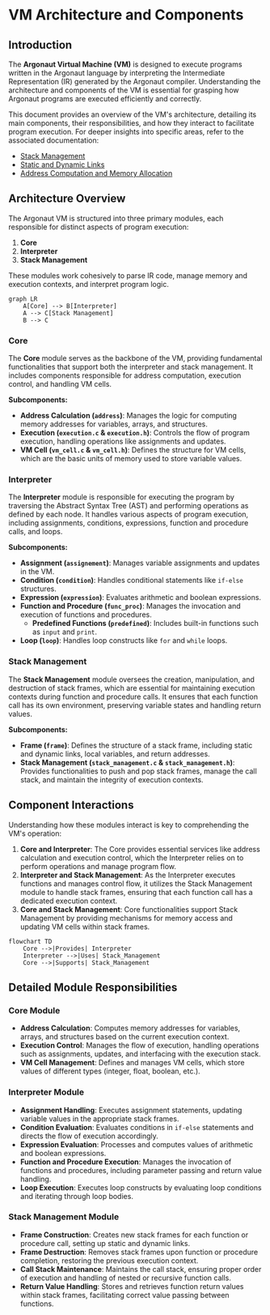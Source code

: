 # VM Architecture and Components

## Introduction

The **Argonaut Virtual Machine (VM)** is designed to execute programs written in the Argonaut language by interpreting the Intermediate Representation (IR) generated by the Argonaut compiler. Understanding the architecture and components of the VM is essential for grasping how Argonaut programs are executed efficiently and correctly.

This document provides an overview of the VM's architecture, detailing its main components, their responsibilities, and how they interact to facilitate program execution. For deeper insights into specific areas, refer to the associated documentation:

- [Stack Management](03-stack-management.md)
- [Static and Dynamic Links](04-static-and-dynamic-link.md)
- [Address Computation and Memory Allocation](06-adress-computation-and-memory-allocation.md)

## Architecture Overview

The Argonaut VM is structured into three primary modules, each responsible for distinct aspects of program execution:

1. **Core**
2. **Interpreter**
3. **Stack Management**

These modules work cohesively to parse IR code, manage memory and execution contexts, and interpret program logic.

```mermaid
graph LR
    A[Core] --> B[Interpreter]
    A --> C[Stack Management]
    B --> C
```

### Core

The **Core** module serves as the backbone of the VM, providing fundamental functionalities that support both the interpreter and stack management. It includes components responsible for address computation, execution control, and handling VM cells.

**Subcomponents:**

- **Address Calculation (`address`)**: Manages the logic for computing memory addresses for variables, arrays, and structures.
- **Execution (`execution.c` & `execution.h`)**: Controls the flow of program execution, handling operations like assignments and updates.
- **VM Cell (`vm_cell.c` & `vm_cell.h`)**: Defines the structure for VM cells, which are the basic units of memory used to store variable values.

### Interpreter

The **Interpreter** module is responsible for executing the program by traversing the Abstract Syntax Tree (AST) and performing operations as defined by each node. It handles various aspects of program execution, including assignments, conditions, expressions, function and procedure calls, and loops.

**Subcomponents:**

- **Assignment (`assignement`)**: Manages variable assignments and updates in the VM.
- **Condition (`condition`)**: Handles conditional statements like `if-else` structures.
- **Expression (`expression`)**: Evaluates arithmetic and boolean expressions.
- **Function and Procedure (`func_proc`)**: Manages the invocation and execution of functions and procedures.
  - **Predefined Functions (`predefined`)**: Includes built-in functions such as `input` and `print`.
- **Loop (`loop`)**: Handles loop constructs like `for` and `while` loops.

### Stack Management

The **Stack Management** module oversees the creation, manipulation, and destruction of stack frames, which are essential for maintaining execution contexts during function and procedure calls. It ensures that each function call has its own environment, preserving variable states and handling return values.

**Subcomponents:**

- **Frame (`frame`)**: Defines the structure of a stack frame, including static and dynamic links, local variables, and return addresses.
- **Stack Management (`stack_management.c` & `stack_management.h`)**: Provides functionalities to push and pop stack frames, manage the call stack, and maintain the integrity of execution contexts.

## Component Interactions

Understanding how these modules interact is key to comprehending the VM's operation:

1. **Core and Interpreter**: The Core provides essential services like address calculation and execution control, which the Interpreter relies on to perform operations and manage program flow.
2. **Interpreter and Stack Management**: As the Interpreter executes functions and manages control flow, it utilizes the Stack Management module to handle stack frames, ensuring that each function call has a dedicated execution context.
3. **Core and Stack Management**: Core functionalities support Stack Management by providing mechanisms for memory access and updating VM cells within stack frames.

```mermaid
flowchart TD
    Core -->|Provides| Interpreter
    Interpreter -->|Uses| Stack_Management
    Core -->|Supports| Stack_Management
```

## Detailed Module Responsibilities

### Core Module

- **Address Calculation**: Computes memory addresses for variables, arrays, and structures based on the current execution context.
- **Execution Control**: Manages the flow of execution, handling operations such as assignments, updates, and interfacing with the execution stack.
- **VM Cell Management**: Defines and manages VM cells, which store values of different types (integer, float, boolean, etc.).

### Interpreter Module

- **Assignment Handling**: Executes assignment statements, updating variable values in the appropriate stack frames.
- **Condition Evaluation**: Evaluates conditions in `if-else` statements and directs the flow of execution accordingly.
- **Expression Evaluation**: Processes and computes values of arithmetic and boolean expressions.
- **Function and Procedure Execution**: Manages the invocation of functions and procedures, including parameter passing and return value handling.
- **Loop Execution**: Executes loop constructs by evaluating loop conditions and iterating through loop bodies.

### Stack Management Module

- **Frame Construction**: Creates new stack frames for each function or procedure call, setting up static and dynamic links.
- **Frame Destruction**: Removes stack frames upon function or procedure completion, restoring the previous execution context.
- **Call Stack Maintenance**: Maintains the call stack, ensuring proper order of execution and handling of nested or recursive function calls.
- **Return Value Handling**: Stores and retrieves function return values within stack frames, facilitating correct value passing between functions.
